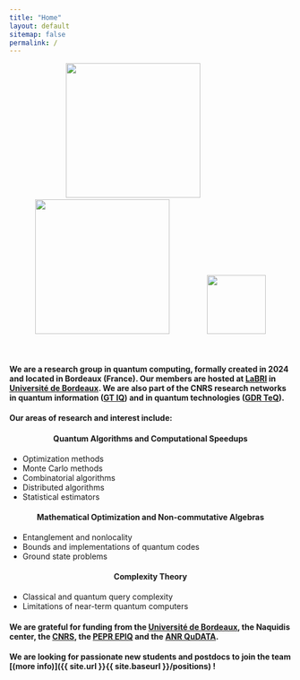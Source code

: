 ```yaml
---
title: "Home"
layout: default
sitemap: false
permalink: /
---
```


<figure class="three" align="center">
  <a href="https://www.u-bordeaux.fr/en"><img src="{{ site.url }}{{ site.baseurl }}/images/logo/bordeaux.jpeg" style="width: 240px" ></a>&nbsp;&nbsp;&nbsp;&nbsp;&nbsp;&nbsp;&nbsp;&nbsp;&nbsp;&nbsp;&nbsp;&nbsp;&nbsp;&nbsp;&nbsp;&nbsp;
  <a href="https://www.labri.fr/en/"><img src="{{ site.url }}{{ site.baseurl }}/images/logo/labri2.png" style="width: 240px"></a>&nbsp;&nbsp;&nbsp;&nbsp;&nbsp;&nbsp;&nbsp;&nbsp;&nbsp;&nbsp;&nbsp;&nbsp;&nbsp;&nbsp;&nbsp;&nbsp;
  <a href="https://www.cnrs.fr/en"><img src="{{ site.url }}{{ site.baseurl }}/images/logo/cnrs.png" style="width: 105px"></a>
</figure>
<br>

#### We are a research group in quantum computing, formally created in 2024 and located in Bordeaux (France). Our members are hosted at [LaBRI](https://www.labri.fr/en/) in [Université de Bordeaux](https://www.u-bordeaux.fr/en). We are also part of the CNRS research networks in quantum information ([GT IQ](https://members.loria.fr/SPerdrix/gt-iq/)) and in quantum technologies ([GDR TeQ](https://gdr-teq.cnrs.fr/)).

#### Our areas of research and interest include:

<div class="row">

<div class="col-sm-4 clearfix">
<div style="text-align:center"><h4>Quantum Algorithms and Computational Speedups</h4></div>
 <ul>
    <li>Optimization methods</li>
    <li>Monte Carlo methods</li>
    <li>Combinatorial algorithms</li>
    <li>Distributed algorithms</li>
    <li>Statistical estimators</li>
 </ul>
</div>

<div class="col-sm-4 clearfix">
<div style="text-align:center"><h4>Mathematical Optimization and Non-commutative Algebras</h4></div>
 <ul>
    <li>Entanglement and nonlocality</li>
    <li>Bounds and implementations of quantum codes</li>
    <li>Ground state problems</li>
 </ul>
</div>

<div class="col-sm-4 clearfix">
<div style="text-align:center"><h4>Complexity Theory</h4></div>
 <ul>
    <li>Classical and quantum query complexity</li>
    <li>Limitations of near-term quantum computers</li>
 </ul>
</div>

</div>

#### We are grateful for funding from the [Université de Bordeaux](https://www.u-bordeaux.fr/en), the Naquidis center, the [CNRS](https://www.cnrs.fr/en), the [PEPR EPIQ](https://project.inria.fr/epiq/) and the [ANR QuDATA](https://anr.fr/Project-ANR-18-CE47-0010).

#### **We are  looking for passionate new students and postdocs to join the team** [(more info)]({{ site.url }}{{ site.baseurl }}/positions) **!**

<!-- <div style="text-align:center">
<iframe src="https://webmel.u-bordeaux.fr/home/bf-labri.ca@u-bordeaux.fr/gt.info-quantique.html" style="border: 0" width="90%" height="600" frameborder="0" scrolling="no"></iframe>
</div> -->

<br>
